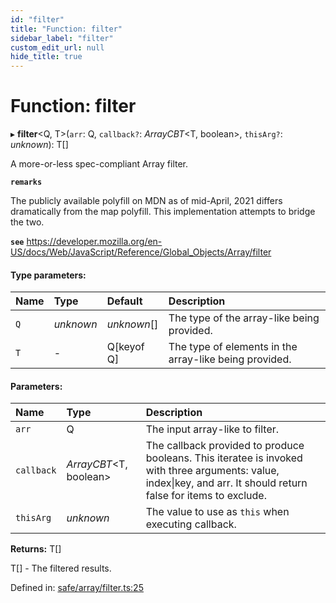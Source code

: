 ```yaml
---
id: "filter"
title: "Function: filter"
sidebar_label: "filter"
custom_edit_url: null
hide_title: true
---
```


# Function: filter

▸ **filter**<Q, T\>(`arr`: Q, `callback?`: *ArrayCBT*<T, boolean\>, `thisArg?`: *unknown*): T[]

A more-or-less spec-compliant Array filter.

**`remarks`** 

The publicly available polyfill on MDN as of mid-April, 2021 differs dramatically from the map polyfill.
This implementation attempts to bridge the two.

**`see`** https://developer.mozilla.org/en-US/docs/Web/JavaScript/Reference/Global_Objects/Array/filter

#### Type parameters:

Name | Type | Default | Description |
:------ | :------ | :------ | :------ |
`Q` | *unknown* | *unknown*[] | The type of the array-like being provided.   |
`T` | - | Q[keyof Q] | The type of elements in the array-like being provided.    |

#### Parameters:

Name | Type | Description |
:------ | :------ | :------ |
`arr` | Q | The input array-like to filter.   |
`callback` | *ArrayCBT*<T, boolean\> | The callback provided to produce booleans.                   This iteratee is invoked with three arguments: value, index\|key, and arr.                   It should return false for items to exclude.   |
`thisArg` | *unknown* | The value to use as `this` when executing callback.    |

**Returns:** T[]

T[] - The filtered results.

Defined in: [safe/array/filter.ts:25](https://github.com/kaihodev/hikidashi/blob/ef3ca16/src/safe/array/filter.ts#L25)

